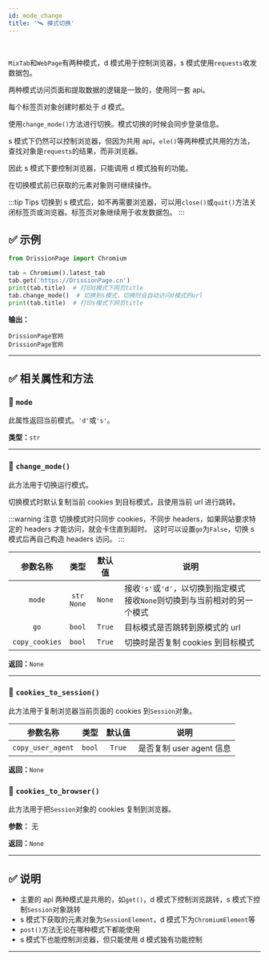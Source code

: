 ```yaml
---
id: mode_change
title: '🛰️ 模式切换'
---
```


<div class="wwads-cn wwads-horizontal" data-id="317"></div><br/>

`MixTab`和`WebPage`有两种模式，d 模式用于控制浏览器，s 模式使用`requests`收发数据包。

两种模式访问页面和提取数据的逻辑是一致的，使用同一套 api。

每个标签页对象创建时都处于 d 模式。

使用`change_mode()`方法进行切换。模式切换的时候会同步登录信息。

s 模式下仍然可以控制浏览器，但因为共用 api，`ele()`等两种模式共用的方法，查找对象是`requests`的结果，而非浏览器。

因此 s 模式下要控制浏览器，只能调用 d 模式独有的功能。

在切换模式前已获取的元素对象则可继续操作。

:::tip Tips
    切换到 s 模式后，如不再需要浏览器，可以用`close()`或`quit()`方法关闭标签页或浏览器。标签页对象继续用于收发数据包。
:::

## ✅️️ 示例

```python
from DrissionPage import Chromium

tab = Chromium().latest_tab
tab.get('https://DrissionPage.cn')
print(tab.title)  # 打印d模式下网页title
tab.change_mode()  # 切换到s模式，切换时会自动访问d模式的url
print(tab.title)  # 打印s模式下网页title
```

**输出：**

```shell
DrissionPage官网
DrissionPage官网
```

---

## ✅️️ 相关属性和方法

### 📌️ `mode`

此属性返回当前模式。`'d'`或`'s'`。

**类型：**`str`

---

### 📌 `change_mode()`

此方法用于切换运行模式。

切换模式时默认复制当前 cookies 到目标模式，且使用当前 url 进行跳转。

:::warning 注意
    切换模式时只同步 cookies，不同步 headers，如果网站要求特定的 headers 才能访问，就会卡住直到超时。
    这时可以设置`go`为`False`，切换 s 模式后再自己构造 headers 访问。
:::

| 参数名称           | 类型              | 默认值    | 说明                                              |
|:--------------:|:---------------:|:------:|-------------------------------------------------|
| `mode`         | `str`<br/>`None` | `None` | 接收`'s'`或`'d'`，以切换到指定模式<br/>接收`None`则切换到与当前相对的另一个模式 |
| `go`           | `bool`          | `True` | 目标模式是否跳转到原模式的 url                               |
| `copy_cookies` | `bool`          | `True` | 切换时是否复制 cookies 到目标模式                           |

**返回：**`None`

---

### 📌 `cookies_to_session()`

此方法用于复制浏览器当前页面的 cookies 到`Session`对象。

| 参数名称              | 类型     | 默认值    | 说明                 |
|:-----------------:|:------:|:------:| ------------------ |
| `copy_user_agent` | `bool` | `True` | 是否复制 user agent 信息 |

**返回：**`None`

### 📌 `cookies_to_browser()`

此方法用于把`Session`对象的 cookies 复制到浏览器。

**参数：** 无

**返回：**`None`

---

## ✅️️ 说明

- 主要的 api 两种模式是共用的，如`get()`，d 模式下控制浏览跳转，s 模式下控制`Session`对象跳转
- s 模式下获取的元素对象为`SessionElement`，d 模式下为`ChromiumElement`等
- `post()`方法无论在哪种模式下都能使用
- s 模式下也能控制浏览器，但只能使用 d 模式独有功能控制

---